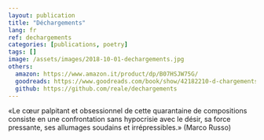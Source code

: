 ```yaml
---
layout: publication
title: "Déchargements"
lang: fr
ref: dechargements
categories: [publications, poetry]
tags: []
image: /assets/images/2018-10-01-dechargements.jpg
others:
  amazon: https://www.amazon.it/product/dp/B07HSJW75G/
  goodreads: https://www.goodreads.com/book/show/42182210-d-chargements
  github: https://github.com/reale/dechargements
---
```


«Le cœur palpitant et obsessionnel de cette quarantaine de compositions consiste en une confrontation sans hypocrisie avec le désir, sa force pressante, ses allumages soudains et irrépressibles.» (Marco Russo)
